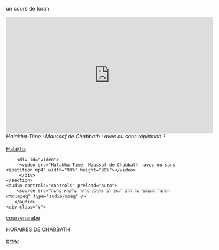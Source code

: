 <html lang="fr">
<head>
    <meta charset="UTF-8">
    <meta http-equiv="X-UA-Compatible" content="IE=edge">
    <meta name="viewport" content="width=device-width, initial-scale=1.0">
    <title>cours de torah</title>
    <link rel="stylesheet" href="cours.css">
</head>
<body>
    <p>un cours de torah</p>
       <iframe width="560" height="315" src="https://www.youtube.com/embed/J_sg5oqXUms" id="youtube" title="YouTube video player" frameborder="0" allow="accelerometer; autoplay; clipboard-write; encrypted-media; gyroscope; picture-in-picture" allowfullscreen></iframe>
    <br>
    <em>Halakha-Time : Moussaf de Chabbath : avec ou sans répétition ?</em>
    <section class="halakha ">
        <br>
         <a href ="Halakha-Time  Moussaf de Chabbath  avec ou sans répétition.mp4" id="halakha">Halakha</a>

        <div id="video">
         <video src="Halakha-Time  Moussaf de Chabbath  avec ou sans répétition.mp4" width="90%" height="90%"></video>
         </div>
    </section>
    <audio controls="controls" preload="auto"> 
        <source src="השיעור השבועי של הרב הגאון רבי מקיקץ מדאר שליט״א פרשת וארא.mpeg" type="audio/mpeg" /> 
       </audio> 
    <div class="v">
<a href="coursenarabe.html" id="coursenarabe">coursenarabe</a>
    </div>
    <div class="h">
    <a href="horaires de chabbath.html">HORAIRES DE CHABBATH</a>
</div>
<div class="m">
      <a href="musique.html">שירים</a>
    </div>
</body>
</html>
